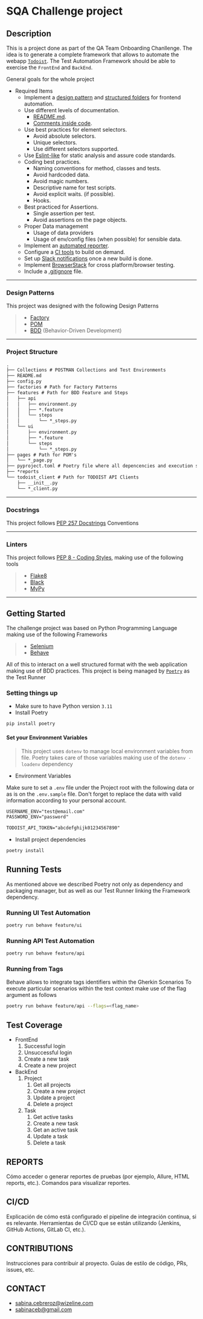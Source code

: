 # SQA Challenge project

## Description
This is a project done as part of the QA Team Onboarding Chanllenge.
The idea is to generate a complete framework that allows to automate the webapp [`Todoist`](https://todoist.com/home).
The Test Automation Framework should be able to exercise the `FrontEnd` and `BackEnd`.

General goals for the whole project

- Required Items
  - Implement a [design pattern](#design-patterns) and [structured folders](#project-structure) for frontend automation.
  - Use different levels of documentation.
    - [README.md](#).
    - [Comments inside code](#docstrings).
  - Use best practices for element selectors.
    - Avoid absolute selectors.
    - Unique selectors.
    - Use different selectors supported.
  - Use [Eslint-like](#linters) for static analysis and assure code standards.
  - Coding best practices.
    - Naming conventions for method, classes and tests.
    - Avoid hardcoded data.
    - Avoid magic numbers.
    - Descriptive name for test scripts.
    - Avoid explicit waits. (if possible).
    - Hooks.
  - Best practiced for Assertions.
    - Single assertion per test.
    - Avoid assertions on the page objects.
  - Proper Data management
    - Usage of data providers
    - Usage of env/config files (when possible) for sensible data.
  - Implement an [automated reporter](#).
  - Configure a [CI tools](#) to build on demand.
  - Set up [Slack notifications](#) once a new build is done.
  - Implement [BrowserStack](#) for cross platform/browser testing.
  - Include a [.gitignore](#) file.

---
### Design Patterns
This project was designed with the following Design Patterns
> - [Factory](https://www.geeksforgeeks.org/factory-method-for-designing-pattern/)
> - [POM](https://www.geeksforgeeks.org/page-object-model-pom/)
> - [BDD](https://www.geeksforgeeks.org/behavioral-driven-development-bdd-in-software-engineering/) (Behavior-Driven Development)

---
### Project Structure
```md
.
├── Collections # POSTMAN Collections and Test Environments
├── README.md
├── config.py
├── factories # Path for Factory Patterns
├── features # Path for BDD Feature and Steps
│   ├── api
│   │   ├── environment.py
│   │   ├── *.feature
│   │   └── steps
│   │       └── *_steps.py
│   └── ui
│       ├── environment.py
│       ├── *.feature
│       └── steps
│           └── *_steps.py
├── pages # Path for POM's
│   └── *_page.py 
├── pyproject.toml # Poetry file where all depencencies and execution scripts are declared
├── *reports
└── todoist_client # Path for TODOIST API Clients
    ├── __init__.py
    └── *_client.py
```

---

### Docstrings

This project follows [PEP 257 Docstrings](https://peps.python.org/pep-0257/) Conventions

---
### Linters

This project follows [PEP 8 - Coding Styles](https://peps.python.org/pep-0008/), making use of the following tools
> - [Flake8](https://flake8.pycqa.org/en/latest/)
> - [Black](https://pypi.org/project/black/)
> - [MyPy](https://pypi.org/project/mypy/)

---
## Getting Started
The challenge project was based on Python Programming Language making use of the following Frameworks
> - [Selenium](https://www.selenium.dev/documentation/)
> - [Behave](https://behave.readthedocs.io/en/latest/)

All of this to interact on a well structured format with the web application making use of BDD practices.
This project is being managed by [`Poetry`](https://python-poetry.org/) as the Test Runner

### Setting things up
- Make sure to have Python version `3.11`
- Install Poetry
```bash
pip install poetry
``` 
#### Set your Environment Variables
> This project uses `dotenv` to manage local environment variables from file.
> Poetry takes care of those variables making use of the `dotenv - loadenv` dependency

- Environment Variables

Make sure to set a `.env` file under the Project root with the following data or as is on the `.env.sample` file.
Don't forget to replace the data with valid information according to your personal account.
```txt
USERNAME_ENV="test@email.com"
PASSWORD_ENV="password"

TODOIST_API_TOKEN="abcdefghijk01234567890"
```
- Install project dependencies
```bash
poetry install
```

## Running Tests
As mentioned above we described Poetry not only as dependency and packaging manager, but as well as our Test Runner linking the Framework dependency.

### Running UI Test Automation
```bash
poetry run behave feature/ui
```

### Running API Test Automation
```bash
poetry run behave feature/api
```

### Running from Tags
Behave allows to integrate tags identifiers within the Gherkin Scenarios
To execute particular scenarios within the test context make use of the flag argument as follows
```bash
poetry run behave feature/api --flags=<flag_name>
```

## Test Coverage

- FrontEnd
    1. Successful login
    2. Unsuccessful login
    3. Create a new task
    4. Create a new project
- BackEnd
    1. Project
        1. Get all projects
        2. Create a new project
        3. Update a project
        4. Delete a project
    2. Task
        1. Get active tasks
        2. Create a new task
        3. Get an active task
        4. Update a task
        5. Delete a task



## REPORTS
Cómo acceder o generar reportes de pruebas (por ejemplo, Allure, HTML reports, etc.).
Comandos para visualizar reportes.


## CI/CD
Explicación de cómo está configurado el pipeline de integración continua, si es relevante.
Herramientas de CI/CD que se están utilizando (Jenkins, GitHub Actions, GitLab CI, etc.).


## CONTRIBUTIONS
Instrucciones para contribuir al proyecto.
Guías de estilo de código, PRs, issues, etc.


## CONTACT
- sabina.cebreroz@wizeline.com
- sabinaceb@gmail.com